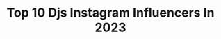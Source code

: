---
title: Top 10 Djs Instagram Influencers In 2023
description: >-
  Find top djs Instagram influencers in 2023. Most popular hashtags: #lgbtq #loveyourself #instadragqueens.
platform: Instagram
hits: 2674
text_top: Discover the top-rated Instagram accounts on inBeat.
text_bottom: Our platform holds 2674 Instagram influencers like this for you to connect with.
profiles:
  - username: "beacastrof"
    fullname: >-
      BEATRIZ
    bio: >-
      👯‍♀️1M no tiktok gemeascastrof 🎧 Deejay @djsgemeascastro ♌️ 24 anos📍013 ASSISTA O NOVO LANÇAMENTO 👇🏻
    location: "Brazil"
    followers: 123950
    engagement: 149
    commentsToLikes: 0.038229
    id: ck5zqnteguy870i14fm3ohk9d
    verified: false
    hashtags: "#sheinbrasil, #sheingoodfinds, #sheinforall, #shein1212"
  - username: "brisadissima"
    fullname: >-
      Brisa
    bio: >-
      ES 🇧🇷clubqueen de vitorinha Modeling . Make . Look . Hair 🍃ARTISTAVISUAL | DRAGDJ contato inboxx | Último DJSET👇🏾
    location: "Brazil"
    followers: 5840
    engagement: 2429
    commentsToLikes: 0.157842
    id: ck6u8gabtrf7e0j71u3nym8ze
    verified: false
    hashtags: "#dragperfection, #dragqueenbrasil, #dragbr, #dragbrasil"
  - username: "bayusaptaji"
    fullname: >-
      Bambang Bayu Saptaji
    bio: >-
      Part of team @ortuseight athlete @pocarisportid Ambassador @topscoresport & @djsportapparel Kawan @ayo.indonesia 📞+82114211788 @ismipricilla
    location: "Indonesia"
    followers: 841697
    engagement: 566
    commentsToLikes: 0.029455
    id: ck13683gv57ff0i19bxdoynws
    verified: true
    hashtags: "#aplikasibola, #ayoindonesia, #avoiceforamateurs, #aplikasiayo"
  - username: "raquelrodallegas"
    fullname: >-
      r a q q ✰
    bio: >-
      ⋆ mx ⋆ xviii ⋆ djs // finger print // access
    location: "France"
    followers: 2610
    engagement: 2962
    commentsToLikes: 0.108825
    id: ck5zthvko0fv50i145zxhbrap
    verified: false
    hashtags: ""
  - username: "adrianfyrla"
    fullname: >-
      FYRLA
    bio: >-
      Music Producer 🇪🇸🇦🇺 VOTE NOW! DJ MAG TOP 100 DJs👇🏼♥️
    location: "Spain"
    followers: 311435
    engagement: 201
    commentsToLikes: 0.079649
    id: ck5hq4q8qshsy0i11yrya6x67
    verified: true
    hashtags: "#yomequedoencasa, #homestudio, #teamfyrla, #music"
  - username: "miko"
    fullname: >-
      Michael de Almeida Gonçalves
    bio: >-
      Gérant de l’Agence MULTYDE [@multyde] . 👕 @multyde.shop En tournée avec @DJSnake 📸 x 🎥 |🇫🇷 🇵🇹|
    location: "France"
    followers: 45571
    engagement: 384
    commentsToLikes: 0.057887
    id: ck1394ijqjhct0i19m7oy689h
    verified: false
    hashtags: ""
  - username: "djshmia"
    fullname: >-
      S H M I A
    bio: >-
      Dj 📍 London/Essex YouTube/Twitch/Snapchat/TikTok/Twitter/FB- djshmia https://www.mixcloud.com/dj-shmia/ www.twitch.tv/djshmia
    location: "United Kingdom"
    followers: 16142
    engagement: 586
    commentsToLikes: 0.076179
    id: ck0tvpkv4calk0i196pxh6cc6
    verified: false
    hashtags: "#twitchstreamer, #londonrestaurants, #ladydj, #djshmia"
  - username: "nivaix"
    fullname: >-
      NIVAIX
    bio: >-
      Duo de Djs 🎧 Nivaix.music@gmail.com #Nivaix 👇🏽🎶
    location: ""
    followers: 11058
    engagement: 445
    commentsToLikes: 0.112059
    id: ck5q5jq7bt7ld0i1119bceq2j
    verified: false
    hashtags: ""
  - username: "becomingdakota"
    fullname: >-
      Dakota (DJ)
    bio: >-
      BLACK LIVES MATTER abolish the p*lice. Here to live and love. Trans masc (He/Him) art page @djstopshop DAKOTA10//flavnt.com
    location: "United States"
    followers: 38672
    engagement: 820
    commentsToLikes: 0.012124
    id: ck0w2awoznftz0i195l3ic1vx
    verified: false
    hashtags: "#queer, #flavntyourself, #ss, #preop"
  - username: "thehesstwins"
    fullname: >-
      ASH x KAT
    bio: >-
      twins boston-based (DJs + Digital Creators)² contact@thehesstwins.com
    location: "United States"
    followers: 23529
    engagement: 244
    commentsToLikes: 0.107650
    id: ck5hqpr03ti630i11lhbfnk7d
    verified: false
    hashtags: "#100daysofbaja, #summerofbaja, #superdown, #alwaysa10"
---